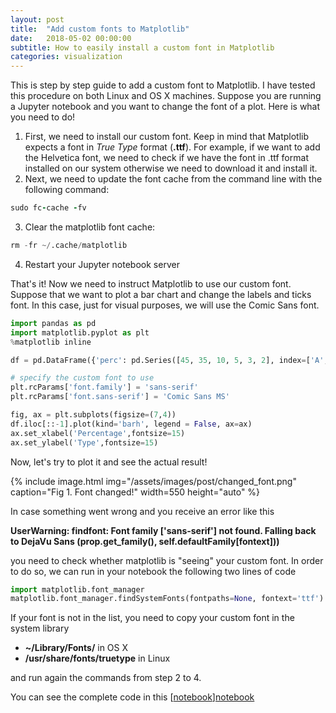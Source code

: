 ```yaml
---
layout: post
title:  "Add custom fonts to Matplotlib"
date:   2018-05-02 00:00:00
subtitle: How to easily install a custom font in Matplotlib
categories: visualization
---
```


This is step by step guide to add a custom font to Matplotlib. I have tested this procedure on both Linux and OS X machines.
Suppose you are running a Jupyter notebook and you want to change the font of a plot. Here is what you need to do! 

1. First, we need to install our custom font. Keep in mind that Matplotlib expects a font in *True Type* format (**.ttf**). For example, if we want to add the Helvetica font, we need to check if we have the font in .ttf format installed on our system otherwise we need to download it and install it.
2. Next, we need to update the font cache from the command line with the following command:
```ruby
sudo fc-cache -fv
```
3. Clear the matplotlib font cache:
```python
rm -fr ~/.cache/matplotlib
```
4. Restart your Jupyter notebook server

That's it! Now we need to instruct Matplotlib to use our custom font. Suppose that we want to plot a bar chart and change the labels and ticks font. In this case, just for visual purposes, we will use the Comic Sans font.

```python
import pandas as pd
import matplotlib.pyplot as plt
%matplotlib inline

df = pd.DataFrame({'perc': pd.Series([45, 35, 10, 5, 3, 2], index=['A', 'B', 'C','D','E','F'])})

# specify the custom font to use
plt.rcParams['font.family'] = 'sans-serif'
plt.rcParams['font.sans-serif'] = 'Comic Sans MS'

fig, ax = plt.subplots(figsize=(7,4))
df.iloc[::-1].plot(kind='barh', legend = False, ax=ax)
ax.set_xlabel('Percentage',fontsize=15)
ax.set_ylabel('Type',fontsize=15)
```

Now, let's try to plot it and see the actual result!

{% include image.html
   img="/assets/images/post/changed_font.png"
   caption="Fig 1. Font changed!"
   width=550
   height="auto"
%}

In case something went wrong and you receive an error like this

**UserWarning: findfont: Font family ['sans-serif'] not found. Falling back to DejaVu Sans (prop.get_family(), self.defaultFamily[fontext]))**

you need to check whether matplotlib is "seeing" your custom font. In order to do so, we can run in your notebook the following two lines of code
```python
import matplotlib.font_manager
matplotlib.font_manager.findSystemFonts(fontpaths=None, fontext='ttf')
```

If your font is not in the list, you need to copy your custom font in the system library
* **~/Library/Fonts/** in OS X
* **/usr/share/fonts/truetype** in Linux

and run again the commands from step 2 to 4.

You can see the complete code in this [[notebook]][notebook]


[notebook]: https://github.com/scentellegher/code_snippets/blob/master/matplotlib_font/Matplotlib_custom_font.ipynb